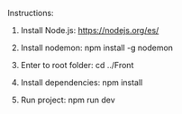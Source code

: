 Instructions:

1. Install Node.js: https://nodejs.org/es/

2. Install nodemon: npm install -g nodemon

3. Enter to root folder: cd ../Front

4. Install dependencies: npm install

5. Run project: npm run dev